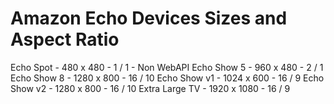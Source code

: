 # Amazon Echo Devices Sizes and Aspect Ratio

Echo Spot      - 480  x 480   -  1 /  1 - Non WebAPI
Echo Show 5    - 960  x 480   -  2 /  1
Echo Show 8    - 1280 x 800   - 16 / 10
Echo Show v1   - 1024 x 600   - 16 /  9
Echo Show v2   - 1280 x 800   - 16 / 10
Extra Large TV - 1920 x 1080  - 16 /  9